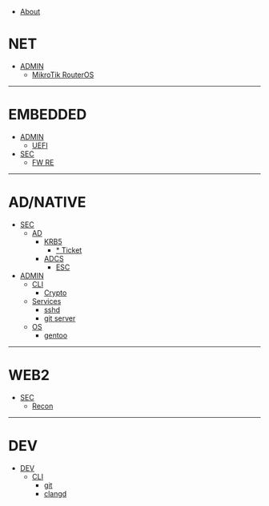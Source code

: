 - [About](About.md)

# NET
- [ADMIN]()
    - [MikroTik RouterOS](net/mt-ros.md)

---

# EMBEDDED
- [ADMIN]()
    - [UEFI](es/uefi.md)
- [SEC]()
    - [FW RE](es/fw_re.md)

---

# AD/NATIVE
- [SEC]()
    - [AD]()
        - [KRB5]()
            - [* Ticket](infra/ad/krb5/tickets.md)
        - [ADCS]()
            - [ESC](infra/ad/adcs/escs.md)
- [ADMIN]()
    - [CLI]()
        - [Crypto](infra/cli/crypto.md)
    - [Services]()
        - [sshd](infra/services/sshd.md)
        - [git server](infra/services/git-srv.md)
    - [OS]()
        - [gentoo](infra/os/gentoo.md)
---

# WEB2
- [SEC]()
    - [Recon](web2/recon/utils.md)

---

# DEV

- [DEV]()
    - [CLI]()
        - [git](dev/dev/cli/git.md)
        - [clangd](dev/dev/cli/clangd.md)

